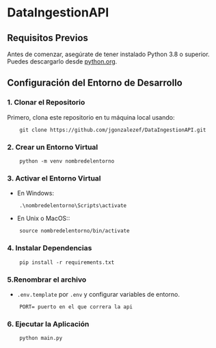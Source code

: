 

# DataIngestionAPI



## Requisitos Previos

Antes de comenzar, asegúrate de tener instalado Python 3.8 o superior. Puedes descargarlo desde [python.org](https://www.python.org/).

## Configuración del Entorno de Desarrollo


### 1. Clonar el Repositorio

Primero, clona este repositorio en tu máquina local usando:

```
    git clone https://github.com/jgonzalezef/DataIngestionAPI.git
```

### 2. Crear un Entorno Virtual

```
    python -m venv nombredelentorno
```

### 3. Activar el Entorno Virtual

* En Windows:
```
    .\nombredelentorno\Scripts\activate
```

* En Unix o MacOS::
```
    source nombredelentorno/bin/activate
```

### 4. Instalar Dependencias
```
    pip install -r requirements.txt
```

### 5.Renombrar el archivo
- ``.env.template`` por ``.env`` y configurar variables de entorno.
```
    PORT= puerto en el que correra la api
```

### 6. Ejecutar la Aplicación
```
    python main.py
```
